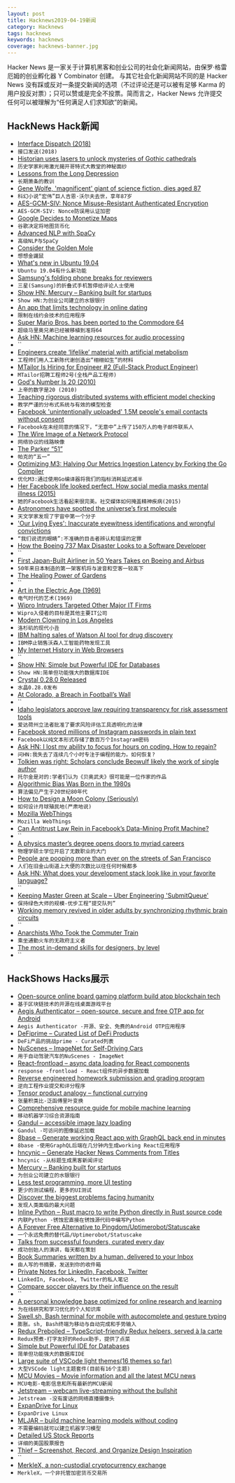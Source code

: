 ```yaml
---
layout: post
title: Hacknews2019-04-19新闻
category: Hacknews
tags: hacknews
keywords: hacknews
coverage: hacknews-banner.jpg
---
```


Hacker News 是一家关于计算机黑客和创业公司的社会化新闻网站，由保罗·格雷厄姆的创业孵化器 Y Combinator 创建。
与其它社会化新闻网站不同的是 Hacker News 没有踩或反对一条提交新闻的选项（不过评论还是可以被有足够 Karma 的用户投反对票）；只可以赞或是完全不投票。简而言之，Hacker News 允许提交任何可以被理解为“任何满足人们求知欲”的新闻。

## HackNews Hack新闻


- [Interface Dispatch (2018)](https://lukasatkinson.de/2018/interface-dispatch/)
- `接口发送(2018)`
- [Historian uses lasers to unlock mysteries of Gothic cathedrals](https://news.nationalgeographic.com/2015/06/150622-andrew-tallon-notre-dame-cathedral-laser-scan-art-history-medieval-gothic/)
- `历史学家利用激光揭开哥特式大教堂的神秘面纱`
- [Lessons from the Long Depression](http://www.coppolacomment.com/2019/04/lessons-from-long-depression.html)
- `长期萧条的教训`
- [Gene Wolfe, &#39;magnificent&#39; giant of science fiction, dies aged 87](https://www.theguardian.com/books/2019/apr/16/gene-wolfe-science-fiction-author-dies-aged-87)
- `科幻小说“宏伟”巨人吉恩·沃尔夫去世，享年87岁`
- [AES-GCM-SIV: Nonce Misuse-Resistant Authenticated Encryption](https://tools.ietf.org/html/rfc8452)
- `AES-GCM-SIV: Nonce防误用认证加密`
- [Google Decides to Monetize Maps](https://adage.com/article/digital/google-flips-switch-its-next-big-money-maker-maps/2163976)
- `谷歌决定将地图货币化`
- [Advanced NLP with SpaCy](https://course.spacy.io/)
- `高级NLP与SpaCy`
- [Consider the Golden Mole](https://www.lrb.co.uk/v41/n08/katherine-rundell/consider-the-golden-mole)
- `想想金鼹鼠`
- [What&#39;s new in Ubuntu 19.04](https://www.linuxuprising.com/2019/04/whats-new-in-ubuntu-1904-disco-dingo.html)
- `Ubuntu 19.04有什么新功能`
- [Samsung&#39;s folding phone breaks for reviewers](https://www.bbc.com/news/technology-47970788)
- `三星(Samsung)的折叠式手机暂停给评论人士使用`
- [Show HN: Mercury – Banking built for startups](https://mercury.co/#)
- `Show HN:为创业公司建立的水银银行`
- [An app that limits technology in online dating](https://singlespotapp.com/?id=4)
- `限制在线约会技术的应用程序`
- [Super Mario Bros. has been ported to the Commodore 64](https://www.lemon64.com/forum/viewtopic.php?t=71262)
- `超级马里奥兄弟已经被移植到准将64`
- [Ask HN: Machine learning resources for audio processing](item?id=19681804)
- ``
- [Engineers create ‘lifelike’ material with artificial metabolism](https://news.cornell.edu/stories/2019/04/engineers-create-lifelike-material-artificial-metabolism)
- `工程师们用人工新陈代谢创造出“栩栩如生”的材料`
- [MTailor Is Hiring for Engineer #2 (Full-Stack Product Engineer)](https://mtailor.workable.com/j/90705EAADD?viewed=true)
- `MTailor招聘工程师2号(全栈产品工程师)`
- [God&#39;s Number Is 20 (2010)](https://cube20.org/)
- `上帝的数字是20 (2010)`
- [Teaching rigorous distributed systems with efficient model checking](https://blog.acolyer.org/2019/04/17/teaching-rigorous-distributed-systems-with-efficient-model-checking/)
- `教学严谨的分布式系统与有效的模型检查`
- [Facebook &#39;unintentionally uploaded&#39; 1.5M people&#39;s email contacts without consent](https://www.businessinsider.com/facebook-uploaded-1-5-million-users-email-contacts-without-permission-2019-4)
- `Facebook在未经同意的情况下，“无意中”上传了150万人的电子邮件联系人`
- [The Wire Image of a Network Protocol](https://tools.ietf.org/html/rfc8546)
- `网络协议的线路映像`
- [The Parker “51”](http://www.richardspens.com/ref/profiles/51.htm)
- `帕克的“五一”`
- [Optimizing M3: Halving Our Metrics Ingestion Latency by Forking the Go Compiler](https://eng.uber.com/optimizing-m3)
- `优化M3:通过使用Go编译器将我们的指标消耗延迟减半`
- [Her Facebook life looked perfect. How social media masks mental illness (2015)](https://www.cbc.ca/news/trending/her-facebook-life-looked-perfect-madison-holleran-suicide-highlights-how-social-media-masks-mental-illness-1.3071302)
- `她的Facebook生活看起来很完美。社交媒体如何掩盖精神疾病(2015)`
- [Astronomers have spotted the universe’s first molecule](https://www.sciencemag.org/news/2019/04/astronomers-have-spotted-universe-s-first-molecule)
- `天文学家发现了宇宙中第一个分子`
- [&#39;Our Lying Eyes&#39;: Inaccurate eyewitness identifications and wrongful convictions](https://www.nybooks.com/articles/2019/04/18/our-lying-eyes/)
- `“我们说谎的眼睛”:不准确的目击者辨认和错误的定罪`
- [How the Boeing 737 Max Disaster Looks to a Software Developer](https://spectrum.ieee.org/aerospace/aviation/how-the-boeing-737-max-disaster-looks-to-a-software-developer)
- ``
- [First Japan-Built Airliner in 50 Years Takes on Boeing and Airbus](https://www.bloomberg.com/news/articles/2019-04-17/first-japan-built-airliner-in-50-years-takes-on-boeing-airbus)
- `50年来日本制造的第一架客机将与波音和空客一较高下`
- [The Healing Power of Gardens](https://www.nytimes.com/2019/04/18/opinion/sunday/oliver-sacks-gardens.html)
- ``
- [Art in the Electric Age (1969)](https://archive.org/details/ChandlerArtElectricAge/page/n1)
- `电气时代的艺术(1969)`
- [Wipro Intruders Targeted Other Major IT Firms](https://krebsonsecurity.com/2019/04/wipro-intruders-targeted-other-major-it-firms/)
- `Wipro入侵者的目标是其他主要IT公司`
- [Modern Clowning in Los Angeles](https://www.dorsia.io/cities/los-angeles/articles/clown-schools-los-angeles)
- `洛杉矶的现代小丑`
- [IBM halting sales of Watson AI tool for drug discovery](https://www.statnews.com/2019/04/18/ibm-halting-sales-of-watson-for-drug-discovery/)
- `IBM停止销售沃森人工智能药物发现工具`
- [My Internet History in Web Browsers](https://www.willhallonline.co.uk/blog/2019-04-18-my-internet-history-in-web-browsers/)
- ``
- [Show HN: Simple but Powerful IDE for Databases](https://www.sqlgate.com/)
- `Show HN:简单但功能强大的数据库IDE`
- [Crystal 0.28.0 Released](https://crystal-lang.org/2019/04/17/crystal-0.28.0-released.html)
- `水晶0.28.0发布`
- [At Colorado, a Breach in Football’s Wall](https://www.nytimes.com/2019/04/18/sports/colorado-football.html)
- ``
- [Idaho legislators approve law requiring transparency for risk assessment tools](https://www.muckrock.com/news/archives/2019/mar/26/algorithms-idaho-bill-update/)
- `爱达荷州立法者批准了要求风险评估工具透明化的法律`
- [Facebook stored millions of Instagram passwords in plain text](https://www.theverge.com/2019/4/18/18485599/facebook-instagram-passwords-plain-text-millions-users)
- `Facebook以纯文本形式存储了数百万个Instagram密码`
- [Ask HN: I lost my ability to focus for hours on coding. How to regain?](item?id=19694091)
- `问HN:我失去了连续几个小时专注于编程的能力。如何恢复?`
- [Tolkien was right: Scholars conclude Beowulf likely the work of single author](https://arstechnica.com/science/2019/04/tolkien-was-right-scholars-conclude-beowulf-likely-the-work-of-single-author/)
- `托尔金是对的:学者们认为《贝奥武夫》很可能是一位作家的作品`
- [Algorithmic Bias Was Born in the 1980s](https://spectrum.ieee.org/tech-talk/tech-history/dawn-of-electronics/untold-history-of-ai-the-birth-of-machine-bias?href=)
- `算法偏见产生于20世纪80年代`
- [How to Design a Moon Colony (Seriously)](https://www.citylab.com/design/2019/04/moon-village-som-mit-esa-space-urbanism-planning-habitat/587482/)
- `如何设计月球殖民地(严肃地说)`
- [Mozilla WebThings](https://hacks.mozilla.org/2019/04/introducing-mozilla-webthings/)
- `Mozilla WebThings`
- [Can Antitrust Law Rein in Facebook’s Data-Mining Profit Machine?](https://www.ineteconomics.org/perspectives/blog/can-antitrust-law-rein-in-facebooks-data-mining-profit-machine)
- ``
- [A physics master’s degree opens doors to myriad careers](https://physicstoday.scitation.org/doi/10.1063/PT.3.4180)
- `物理学硕士学位开启了无数职业的大门`
- [People are pooping more than ever on the streets of San Francisco](https://www.businessinsider.com/san-francisco-human-poop-problem-2019-4)
- `人们在旧金山街道上大便的次数比以往任何时候都多`
- [Ask HN: What does your development stack look like in your favorite language?](item?id=19680491)
- ``
- [Keeping Master Green at Scale – Uber Engineering &#39;SubmitQueue&#39;](https://eng.uber.com/research/keeping-master-green-at-scale/)
- `保持绿色大师的规模-优步工程“提交队列”`
- [Working memory revived in older adults by synchronizing rhythmic brain circuits](https://www.nature.com/articles/s41593-019-0371-x)
- ``
- [Anarchists Who Took the Commuter Train](https://longreads.com/2019/04/16/the-anarchists-who-took-the-commuter-train/)
- `乘坐通勤火车的无政府主义者`
- [The most in-demand skills for designers, by level](https://cvcompiler.com/blog/do-designers-dream-of-electric-sheep-the-most-demanded-design-tech-skills/)
- ``


## HackShows Hacks展示

- [ Open-source online board gaming platform build atop blockchain tech](https://apps.saito.network/arcade)
- `基于区块链技术的开源在线桌面游戏平台`
- [ Aegis Authenticator – open-source, secure and free OTP app for Android](https://github.com/beemdevelopment/Aegis)
- `Aegis Authenticator -开源、安全、免费的Android OTP应用程序`
- [ DeFiprime – Curated List of DeFi Products](https://defiprime.com)
- `DeFi产品的挑战prime - Curated列表`
- [ NuScenes – ImageNet for Self-Driving Cars](https://scale.ai/blog/nuscenes#scale)
- `用于自动驾驶汽车的NuScenes - ImageNet`
- [ React-frontload – async data loading for React components](https://github.com/davnicwil/react-frontload)
- `response -frontload - React组件的异步数据加载`
- [ Reverse engineered homework submission and grading program](https://github.com/brokencodebank/Berkeley-CS188-UofSC-CSCE580)
- `逆向工程作业提交和评分程序`
- [ Tensor product analogy – functional currying](https://jwkennington.com/blog/tensor-product-for-programmers/)
- `张量积类比-泛函傅里叶变换`
- [ Comprehensive resource guide for mobile machine learning](https://github.com/fritzlabs/Awesome-Mobile-Machine-Learning)
- `移动机器学习综合资源指南`
- [ Gandul – accessible image lazy loading](https://github.com/alterebro/accessible-image-lazy-load)
- `Gandul -可访问的图像延迟加载`
- [ 8base – Generate working React app with GraphQL back end in minutes](https://www.8base.com/generate)
- `8base -使用GraphQL后端在几分钟内生成working React应用程序`
- [ hncynic – Generate Hacker News Comments from Titles](https://hncynic.leod.org/)
- `hncynic -从标题生成黑客新闻评论`
- [ Mercury – Banking built for startups](https://mercury.co/#)
- `为创业公司建立的水银银行`
- [ Less test programming, more UI testing](https://anwendo.com/)
- `更少的测试编程，更多的UI测试`
- [ Discover the biggest problems facing humanity](https://oravise.com/)
- `发现人类面临的最大问题`
- [ Inline Python – Rust macro to write Python directly in Rust source code](https://docs.rs/inline-python/)
- `内联Python -锈蚀宏直接在锈蚀源代码中编写Python`
- [ A Forever Free Alternative to Pingdom/Uptimerobot/Statuscake](https://www.freshworks.com/website-monitoring/)
- `一个永远免费的替代品/Uptimerobot/Statuscake`
- [ Talks from successful founders, curated every day](https://opsimath.co/?ref=)
- `成功创始人的演讲，每天都在策划`
- [ Book Summaries written by a human, delivered to your Inbox](http://summa-rise.com)
- `由人写的书摘要，发送到你的收件箱`
- [ Private Notes for LinkedIn, Facebook, Twitter](https://chrome.google.com/webstore/detail/private-notes-for-linkedi/kaanknncpllnfglggklkilmmpiccdfem)
- `LinkedIn, Facebook, Twitter的私人笔记`
- [ Compare soccer players by their influence on the result](https://kxrank.com/)
- ``
- [ A personal knowledge base optimized for online research and learning](https://www.youtube.com/watch?v=-y46BSQxXUY&amp;feature=youtu.be)
- `为在线研究和学习优化的个人知识库`
- [ Swell.sh, Bash terminal for mobile with autocomplete and gesture typing](https://github.com/wcchoi/swell.sh)
- `膨胀。sh, Bash终端为移动与自动完成和手势输入`
- [ Redux Preboiled – TypeScript-friendly Redux helpers, served à la carte](https://github.com/denisw/redux-preboiled)
- `Redux预煮-打字友好的Redux助手，提供了点菜`
- [ Simple but Powerful IDE for Databases](https://www.sqlgate.com/)
- `简单但功能强大的数据库IDE`
- [ Large suite of VSCode light themes(16 themes so far)](https://marketplace.visualstudio.com/items?itemName=selfrefactor.Niketa-theme)
- `大型VSCode light主题套件(目前有16个主题)`
- [ MCU Movies – Movie information and all the latest MCU news](https://mcumovies.com/)
- `MCU电影-电影信息和所有最新的MCU新闻`
- [ Jetstream – webcam live-streaming without the bullshit](https://jetstream.club/)
- `Jetstream -没有废话的网络直播摄像头`
- [ ExpanDrive for Linux](https://www.expandrive.com/expandrive-for-linux/)
- `ExpanDrive Linux`
- [ MLJAR – build machine learning models without coding](https://mljar.com)
- `不需要编码就可以建立机器学习模型`
- [ Detailed US Stock Reports](https://stockrow.com/AAPL)
- `详细的美国股票报告`
- [ Thief – Screenshot, Record, and Organize Design Inspiration](https://www.thief.design/)
- ``
- [ MerkleX, a non-custodial cryptocurrency exchange](https://merklex.io/)
- `MerkleX，一个非托管加密货币交易所`


